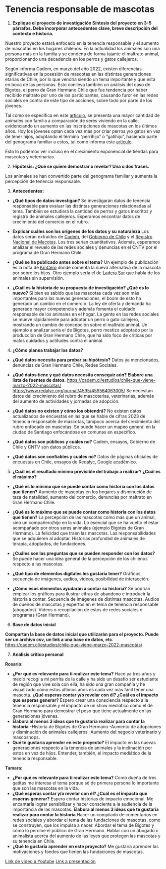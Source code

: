 # Tenencia responsable de mascotas
1.  **Explique el proyecto de investigación	Síntesis del proyecto en 3-5 párrafos. Debe incorporar antecedentes clave, breve descripción del contexto e historia.**

Nuestro proyecto estará enfocado en la tenencia responsable y el aumento de mascotas en los hogares chilenos. En la actualidad los animales son una persona más en la familia y se condena de forma tajante el maltrato animal, proporcionando una decadencia en los perros y gatos callejeros. 

Según informa Cadem, en marzo del año 2022, existen diferencias significativas en la posesión de mascotas en las distintas generaciones etarias de Chile, por lo que vendría siendo un tema importante y que está en boca de las personas.  Esto conlleva también un análisis del caso de Bigotes, el perro de Gran Hermano Chile que fue tendencia por haber recibido maltrato por uno de los participantes, causando furor en las redes sociales en contra de este tipo de acciones, sobre todo por parte de los jóvenes. 

Tal como se especifica en este [artículo](https://www.google.com/url?sa=t&source=web&rct=j&opi=89978449&url=https://www.gob.cl/noticias/primer-estudio-de-poblacion-animal-en-chile-revela-que-hay-12-millones-de-perros-y-gatos-con-duenos-y-4-millones-sin-supervision/&ved=2ahUKEwjboK2Li9WAAxVZA7kGHTsADvgQFnoECC0QAQ&usg=AOvVaw0QvOfa0J9_s6gNJiFtV6pI), se presenta una mayor cantidad de animales con familia a comparación de seres viviendo en la calle, evidenciando un aumento en las inscripciones de mascotas en los últimos años.
Hoy los jóvenes optan cada vez más por criar perros y/o gatos en vez de tener hijos, adoptando el término “perrihijo” o “gatihijo”, haciendo parte del genograma familiar a estos, tal como informa este [artículo](https://www.redalyc.org/journal/4595/459564063005/). 

Esto lo podemos ver incluso en el crecimiento exponencial de tiendas para mascotas y veterinarias.

2.  **Hipótesis: ¿Qué se quiere demostrar o revelar?	Una o dos frases.**

Los animales se han convertido parte del genograma familiar y aumenta la percepción de tenencia responsable.

3.	**Antecedentes:**

- **¿Qué tipos de datos investigan?**
Se investigarán datos de tenencia responsable para evaluar las distintas generaciones relacionadas al tema. También se estudiará la cantidad de perros y gatos inscritos y registro de animales callejeros. Esperamos encontrar datos de crecimiento del comercio en el rubro.

- **Explicar cuáles son los orígenes de los datos y su naturaleza**
Los datos serán extraídos de [Cadem](https://cadem.cl/wp-content/uploads/2022/05/Informe-Chile-que-Viene-Mar-2022-Mascotas.pdf), del [Gobierno de Chile](https://www.gob.cl/noticias/primer-estudio-de-poblacion-animal-en-chile-revela-que-hay-12-millones-de-perros-y-gatos-con-duenos-y-4-millones-sin-supervision/) y el [Registro Nacional de Macotas](https://registratumascota.cl/inicio.xhtml). Los tres serían cuantitativos. Además, esperamos analizar el revuelo de las redes sociales y denuncias en el CNTV por el programa de Gran Hermano Chile. 

- **¿Qué se ha publicado antes sobre el tema?**
Un ejemplo de publicación es la nota de [KmCero](https://kilometrocero.cl/?p=692) donde comenta la nueva alternativa de la mascota por sobre los hijos. 
Otro ejemplo sería el de [Ladera Sur](https://laderasur.com/articulo/cuatro-millones-de-animales-sin-supervision-la-alarmante-crisis-del-abandono-de-perros-y-gatos-en-chile/) que habla de los animales sin supervisión.

- **¿Cuál es la historia de su propuesta de investigación? ¿Qué es lo nuevo?**
Si bien es sabido que las mascotas cada vez son más importantes para las nuevas generaciones, el boom de esto ha generado un cambio en el comercio. La ley de oferta y demanda ha generado mayor competencia y además fomenta el cuidado responsable de los animales en el hogar. La gente en las redes sociales se mueve rápidamente para adoptar un perro o gato callejero, mostrando un cambio de concepción sobre el maltrato animal. Un ejemplo a analizar sería el de Bigotes, perro mestizo adoptado por la producción de Gran Hermano Chile, que ha sido foco de criticas por malos cuidados y actitudes contra el animal.

4.	**¿Cómo planea trabajar los datos?**

- **¿Qué datos necesita para probar su hipótesis?**
Datos ya mencionados, denuncias de Gran Hermano Chile, Redes Sociales. 

- **¿Qué datos tiene y qué datos necesita conseguir aún? Elabore una lista de fuentes de datos.**
https://cadem.cl/estudios/chile-que-viene-marzo-2022-mascotas/ 
https://www.redalyc.org/journal/4595/459564063005/ 
Se necesitan datos del crecimiento del rubro de mascoterias, veterinarias, además del aumento de actividades y jornadas de adopción.

- **¿Qué datos no existen y cómo los obtendrá?**
No existen datos actualizados de encuestas en las que se hable de cifras 2023 de tenencia responsable de mascotas, tampoco acerca del crecimiento del rubro enfocado en mascotas. Se puede hacer un mapeo general en la ciudad de Santiago enfocándose en comunas en específico. 

- **¿Qué datos son públicos y cuáles no?**
Cadem, ensayos, Gobierno de Chile y CNTV son datos públicos. 

- **¿Qué datos son confiables y cuáles no?**
Datos de páginas oficiales de encuestas en Chile, ensayos de Redalyc, Google académico.

5.	**¿Cuál es el resultado mínimo previsible del trabajo a realizar? ¿Cuál es el máximo?**

- **¿Qué es lo mínimo que se puede contar como historia con los datos que tienen?**
Aumento de mascotas en los hogares y disminución de taza de natalidad, aumento del comercio, denuncias por maltrato en Gran Hermano Chile. 

- **¿Qué es lo máximo que se puede contar como historia con los datos que tienen?**
La percepción de las mascotas como más que un animal, sino un compañero/hijo en la vida. Lo esencial que se ha vuelto el estar acompañado por otros seres animales (ejemplo Bigotes de Gran Hermano). La felicidad que traen las mascotas. Las responsabilidades que se adquieren al adoptar. Historias profundad de animales de terapia, adoptados, de fundaciones. 

- **¿Cuáles son las preguntas que se pueden responder con los datos?**
Se puede hacer una idea general de la percepción de los chilenos respecto a las mascotas.

- **¿Qué tipo de elementos digitales les gustaría tener?**
Gráficos, secuencia de imágenes, audios, videos, posibilidad de interacción.

- **¿Cómo esos elementos ayudarán a contar su historia?**
Se podrían emplear los gráficos para ilustrar cifras de abandono e introducir la historia a contar. Secuencia de imágenes de distintas mascotas. Audios de dueños de mascotas y expertos en el tema de tenencia responsable (abogados). Videos o recopilación de estos de redes sociales o programas (Gran Hermano).

6.	**Base de datos inicial**

**Compartan la base de datos inicial que utilizarán para el proyecto. Puede ser un archivo csv, un link a una base de datos, etc.**
https://cadem.cl/estudios/chile-que-viene-marzo-2022-mascotas/ 

7.	**Análisis crítico personal**

**Rosario:**
- **¿Por qué es relevante para ti realizar este tema?**
Hace ya tres años y medio recogí a mi perrita de la calle y ha sido un desafío ser estudiante de región que vive sola con ella, ha sido una gran compañía y he visualizado cómo estos últimos años es cada vez más fácil tener una mascota. 
**¿Qué esperas contar y/o revelar con él? ¿Cuál es el impacto que esperas generar?**
Espero crear una consciencia respecto a la tenencia responsable y el impacto de un show mediático como el de Gran Hermano para demostrar el peso que tiene actualmente en las generaciones jóvenes. 
- **Elabora al menos 3 ideas que te gustaría realizar para contar la historia**
-Historia de Bigotes de Gran Hermano
-Aumento de adopciones y disminución de animales callejeros
-Aumento del negocio veterinario y mascoshops.
- **Qué te gustaría aprender en este proyecto?**
El impacto en las nuevas generaciones respecto a la tenencia de animales y la inclinación por estos en vez de hijos. Entender, también, el impacto mediático de la tenencia responsable. 

**Tamara:**
- **¿Por qué es relevante para ti realizar este tema?**
Como dueña de tres gatitas me interesa el tema porque sé de primera persona lo importante que son las mascotas en la vida. 
- **¿Qué esperas contar y/o revelar con él? ¿Cuál es el impacto que esperas generar?**
Espero contar historias de impacto emocional. Me encantaría lograr sensibilizar y hacer consciente a la audiencia de la importancia de las mascotas.
**Elabora al menos 3 ideas que te gustaría realizar para contar la historia**
Hacer un compilado de comentarios en redes sociales y abordar el tema de las fundaciones de mascotas, como se construyen, que los impulsa a nacer.
Abordar el tema de Bigotes y cómo lo percibe el público de Gran Hermano.
Hablar con un abogado o animalista acerca del aumento de las leyes que protegen las mascotas y su tenencia en Chile. 
- **¿Qué te gustaría aprender en este proyecto?**
Me gustaría aprender las motivaciones y fondos que tienen las fundaciones de mascotas. 

[Link de video a Youtube](https://youtu.be/1hb7dGuGxBQ)
[Link a presentación](https://drive.google.com/file/d/1PI1B6XkE7_mf9oFoLFAXAQCRyBiYjZ_K/view?usp=sharing)
